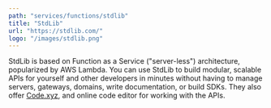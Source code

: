 ```yaml
---
path: "services/functions/stdlib"
title: "StdLib"
url: "https://stdlib.com/"
logo: "/images/stdlib.png"
---
```


StdLib is based on Function as a Service ("server-less") architecture, popularized by AWS Lambda. You can use StdLib to build modular, scalable APIs for yourself and other developers in minutes without having to manage servers, gateways, domains, write documentation, or build SDKs. They also offer <a href="https://code.xyz/">Code.xyz</a>, and online code editor for working with the APIs.
